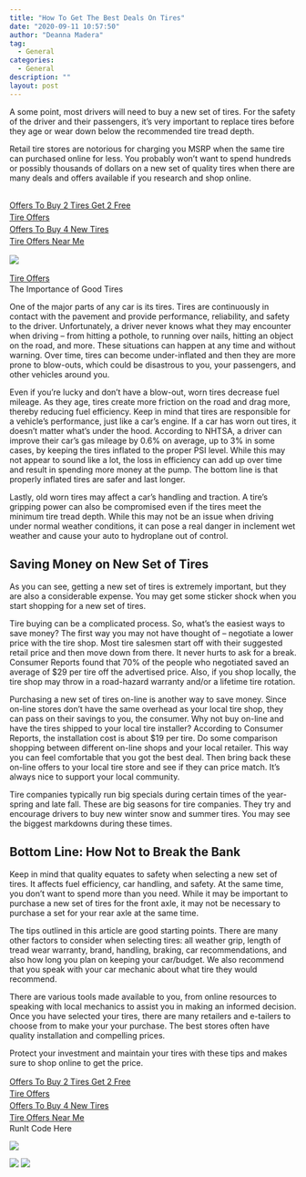 ```yaml
---
title: "How To Get The Best Deals On Tires"
date: "2020-09-11 10:57:50"
author: "Deanna Madera"
tag:
  - General
categories:
  - General
description: ""
layout: post
---
```


A some point, most drivers will need to buy a new set of tires. For the safety of the driver and their passengers, it’s very important to replace tires before they age or wear down below the recommended tire tread depth.

Retail tire stores are notorious for charging you MSRP when the same tire can purchased online for less. You probably won’t want to spend hundreds or possibly thousands of dollars on a new set of quality tires when there are many deals and offers available if you research and shop online.

## <div class="cta-btn-wrap" data-mobile-sponsoredads="no">

[<div style="flex: 1;margin-right:18px;line-height:21px;">Offers To Buy 2 Tires Get 2 Free</div>](#)[<div style="flex: 1;margin-right:18px;line-height:21px;"><city></city> Tire Offers</div>](#)[<div style="flex: 1;margin-right:18px;line-height:21px;">Offers To Buy 4 New Tires</div>](#)[<div style="flex: 1;margin-right:18px;line-height:21px;">Tire Offers Near Me</div>](#)</div>

![](/posts/1200x630_tire_hero.jpg)<div class="mobile-cta-wrap"><div class="cta-btn-wrap" data-mobile-sponsoredads="yes">[<div style="flex: 1;margin-right:18px;line-height:21px;"><city></city> Tire Offers</div>](#)</div>The Importance of Good Tires

One of the major parts of any car is its tires. Tires are continuously in contact with the pavement and provide performance, reliability, and safety to the driver. Unfortunately, a driver never knows what they may encounter when driving – from hitting a pothole, to running over nails, hitting an object on the road, and more. These situations can happen at any time and without warning. Over time, tires can become under-inflated and then they are more prone to blow-outs, which could be disastrous to you, your passengers, and other vehicles around you.

Even if you’re lucky and don’t have a blow-out, worn tires decrease fuel mileage. As they age, tires create more friction on the road and drag more, thereby reducing fuel efficiency. Keep in mind that tires are responsible for a vehicle’s performance, just like a car’s engine. If a car has worn out tires, it doesn’t matter what’s under the hood. According to NHTSA, a driver can improve their car’s gas mileage by 0.6% on average, up to 3% in some cases, by keeping the tires inflated to the proper PSI level. While this may not appear to sound like a lot, the loss in efficiency can add up over time and result in spending more money at the pump. The bottom line is that properly inflated tires are safer and last longer.

Lastly, old worn tires may affect a car’s handling and traction. A tire’s gripping power can also be compromised even if the tires meet the minimum tire tread depth. While this may not be an issue when driving under normal weather conditions, it can pose a real danger in inclement wet weather and cause your auto to hydroplane out of control.

## Saving Money on New Set of Tires

As you can see, getting a new set of tires is extremely important, but they are also a considerable expense. You may get some sticker shock when you start shopping for a new set of tires.

Tire buying can be a complicated process. So, what’s the easiest ways to save money? The first way you may not have thought of – negotiate a lower price with the tire shop. Most tire salesmen start off with their suggested retail price and then move down from there. It never hurts to ask for a break. Consumer Reports found that 70% of the people who negotiated saved an average of $29 per tire off the advertised price. Also, if you shop locally, the tire shop may throw in a road-hazard warranty and/or a lifetime tire rotation.

Purchasing a new set of tires on-line is another way to save money. Since on-line stores don’t have the same overhead as your local tire shop, they can pass on their savings to you, the consumer. Why not buy on-line and have the tires shipped to your local tire installer? According to Consumer Reports, the installation cost is about $19 per tire. Do some comparison shopping between different on-line shops and your local retailer. This way you can feel comfortable that you got the best deal. Then bring back these on-line offers to your local tire store and see if they can price match. It’s always nice to support your local community.

Tire companies typically run big specials during certain times of the year- spring and late fall. These are big seasons for tire companies. They try and encourage drivers to buy new winter snow and summer tires. You may see the biggest markdowns during these times.

## Bottom Line: How Not to Break the Bank

Keep in mind that quality equates to safety when selecting a new set of tires. It affects fuel efficiency, car handling, and safety. At the same time, you don’t want to spend more than you need. While it may be important to purchase a new set of tires for the front axle, it may not be necessary to purchase a set for your rear axle at the same time.

The tips outlined in this article are good starting points. There are many other factors to consider when selecting tires: all weather grip, length of tread wear warranty, brand, handling, braking, car recommendations, and also how long you plan on keeping your car/budget. We also recommend that you speak with your car mechanic about what tire they would recommend.

</div>There are various tools made available to you, from online resources to speaking with local mechanics to assist you in making an informed decision. Once you have selected your tires, there are many retailers and e-tailers to choose from to make your your purchase. The best stores often have quality installation and compelling prices.

Protect your investment and maintain your tires with these tips and makes sure to shop online to get the price.

<div class="cta-btn-wrap" data-mobile-sponsoredads="no">

[<div style="flex: 1;margin-right:18px;line-height:21px;">Offers To Buy 2 Tires Get 2 Free</div>](#)[<div style="flex: 1;margin-right:18px;line-height:21px;"><city></city> Tire Offers</div>](#)[<div style="flex: 1;margin-right:18px;line-height:21px;">Offers To Buy 4 New Tires</div>](#)[<div style="flex: 1;margin-right:18px;line-height:21px;">Tire Offers Near Me</div>](#)</div><div class="ad-hide">RunIt Code Here</div> <script>
!function(f,b,e,v,n,t,s){if(f.fbq)return;n=f.fbq=function(){n.callMethod?
n.callMethod.apply(n,arguments):n.queue.push(arguments)};if(!f.\_fbq)f.\_fbq=n;
n.push=n;n.loaded=!0;n.version='2.0';n.queue=[];t=b.createElement(e);t.async=!0;
t.src=v;s=b.getElementsByTagName(e)[0];s.parentNode.insertBefore(t,s)}(window,
document,'script','https://connect.facebook.net/en_US/fbevents.js');
fbq('init', '531314677258366'); // Insert your pixel ID here.
fbq('track', 'PageView');
</script> <noscript>

![](https://www.facebook.com/tr?id=531314677258366&ev=PageView&noscript=1)</noscript> <script>
!function(f,b,e,v,n,t,s){if(f.fbq)return;n=f.fbq=function(){n.callMethod?
n.callMethod.apply(n,arguments):n.queue.push(arguments)};if(!f.\_fbq)f.\_fbq=n;
n.push=n;n.loaded=!0;n.version='2.0';n.queue=[];t=b.createElement(e);t.async=!0;
t.src=v;s=b.getElementsByTagName(e)[0];s.parentNode.insertBefore(t,s)}(window,
document,'script','https://connect.facebook.net/en_US/fbevents.js');
fbq('init', '438385429848061'); // Insert your pixel ID here.
fbq('track', 'PageView');
</script> <noscript>

![](https://www.facebook.com/tr?id=438385429848061&ev=PageView&noscript=1)</noscript> <script type="application/javascript">(function(w,d,t,r,u){w[u]=w[u]||[];w[u].push({'projectId':'10000','properties':{'pixelId':'10029827'}});var s=d.createElement(t);s.src=r;s.async=true;s.onload=s.onreadystatechange=function(){var y,rs=this.readyState,c=w[u];if(rs&&rs!="complete"&&rs!="loaded"){return}try{y=YAHOO.ywa.I13N.fireBeacon;w[u]=[];w[u].push=function(p){y([p])};y(c)}catch(e){}};var scr=d.getElementsByTagName(t)[0],par=scr.parentNode;par.insertBefore(s,scr)})(window,document,"script","https://s.yimg.com/wi/ytc.js","dotq");</script> <script type="text/javascript">
window.\_tfa = window.\_tfa || [];
window.\_tfa.push({notify: 'event', name: 'page_view', id: 1087586});
!function (t, f, a, x) {
if (!document.getElementById(x)) {
t.async = 1;t.src = a;t.id=x;f.parentNode.insertBefore(t, f);
}
}(document.createElement('script'),
document.getElementsByTagName('script')[0],
'//cdn.taboola.com/libtrc/unip/1087586/tfa.js',
'tb_tfa_script');
</script> <noscript> ![](//trc.taboola.com/1087586/log/3/unip?en=page_view) </noscript> <script>
fbq('track', 'ViewContent', {
currency: 'USD'
});
</script> <script type="text/javascript">
function runIt() {
fbq('track', 'AddToCart', {
currency: 'USD',
content_name: 'tire'
});

        window.dotq = window.dotq || [];
        window.dotq.push(
        {
            'projectId': '10000',
            'properties': {
                'pixelId': '10029827',
                'qstrings': {
                    'et': 'custom',
                    'ea': 'click',
                    'ec': 'addtocart',
                    'el': 'tire'
                }
        } } );
    _tfa.push({notify: 'event', name: 'add_to_cart', id: 1087586});
    }

</script>
